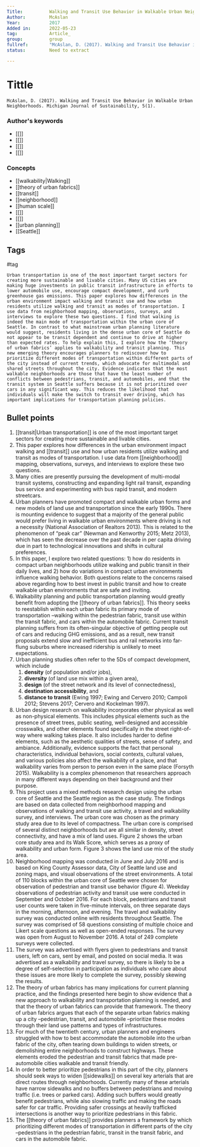 ```yaml
---
Title: 			Walking and Transit Use Behavior in Walkable Urban Neighborhoods.
Author:			McAslan
Year:			2017
Added in:		2022-05-23
tag:			Article_
group:			group
fullref: 		"McAslan, D. (2017). Walking and Transit Use Behavior in Walkable Urban Neighborhoods. Michigan Journal of Sustainability, 5(1)."
status:			Need to extract

---
```


# Tittle 
```ad-quote
McAslan, D. (2017). Walking and Transit Use Behavior in Walkable Urban Neighborhoods. Michigan Journal of Sustainability, 5(1).
```
### Author's keywords
- [[]]
- [[]]
- [[]]
- [[]]
### Concepts
- [[walkability|Walking]]
- [[theory of urban fabrics]]
- [[transit]]
- [[neighborhood]]
- [[human scale]]
- [[]]
- [[]]
- [[urban planning]]
- [[Seattle]]

## Tags
#tag

```ad-abstract
Urban transportation is one of the most important target sectors for creating more sustainable and livable cities. Many US cities are making huge investments in public transit infrastructure in efforts to lower automobile use, encourage compact development, and curb greenhouse gas emissions. This paper explores how differences in the urban environment impact walking and transit use and how urban residents utilize walking and transit as modes of transportation. I use data from neighborhood mapping, observations, surveys, and interviews to explore these two questions. I find that walking is indeed the main mode of transportation within the urban core of Seattle. In contrast to what mainstream urban planning literature would suggest, residents living in the dense urban core of Seattle do not appear to be transit dependent and continue to drive at higher than expected rates. To help explain this, I explore how the ‘theory of urban fabrics’ applies to walkability and transit planning. This new emerging theory encourages planners to rediscover how to prioritize different modes of transportation within different parts of the city instead of current trends, which advocate for multimodal and shared streets throughout the city. Evidence indicates that the most walkable neighborhoods are those that have the least number of conflicts between pedestrians, transit, and automobiles, and that the transit system in Seattle suffers because it is not prioritized over cars in any significant way. This reduces the likelihood that individuals will make the switch to transit over driving, which has important implications for transportation planning policies.
```

## Bullet points
1. [[transit|Urban transportation]] is one of the most important target sectors for creating more sustainable and livable cities.
2. This paper explores how differences in the urban environment impact walking and [[transit]] use and how urban residents utilize walking and transit as modes of transportation. I use data from [[neighborhood]] mapping, observations, surveys, and interviews to explore these two questions.
3. Many cities are presently pursuing the development of multi-modal transit systems, constructing and expanding light rail transit, expanding bus service and experimenting with bus rapid transit, and modern streetcars.
4. Urban planners have promoted compact and walkable urban forms and new models of land use and transportation since the early 1990s. There is mounting evidence to suggest that a majority of the general public would prefer living in walkable urban environments where driving is not a necessity (National Association of Realtors 2013). This is related to the phenomenon of “peak car” (Newman and Kenworthy 2015; Metz 2013), which has seen the decrease over the past decade in per capita driving due in part to technological innovations and shifts in cultural preferences.
5. In this paper, I explore two related questions: 1) how do residents in compact urban neighborhoods utilize walking and public transit in their daily lives, and 2) how do variations in compact urban environments influence walking behavior. Both questions relate to the concerns raised above regarding how to best invest in public transit and how to create walkable urban environments that are safe and inviting.
6. Walkability planning and public transportation planning would greatly benefit from adopting the [[theory of urban fabrics]]. This theory seeks to reestablish within each urban fabric its primary mode of transportation –walking within the pedestrian fabric, transit use within the transit fabric, and cars within the automobile fabric. Current transit planning suffers from its often-singular objective of getting people out of cars and reducing GHG emissions, and as a result, new transit proposals extend slow and inefficient bus and rail networks into far-flung suburbs where increased ridership is unlikely to meet expectations.
7. Urban planning studies often refer to the 5Ds of compact development, which include
	1.  **density** (of population and/or jobs), 
	2. **diversity** (of land use mix within a given area),
	3. **design** (of the street network and its level of connectedness),
	4. **destination accessibility**, and 
	5. **distance to transit** (Ewing 1997; Ewing and Cervero 2010; Campoli 2012; Stevens 2017; Cervero and Kockelman 1997).
8. Urban design research on walkability incorporates other physical as well as non-physical elements. This includes physical elements such as the presence of street trees, public seating, well-designed and accessible crosswalks, and other elements found specifically in the street right-of-way where walking takes place. It also includes harder to define elements, such as the aesthetic qualities of streets, sense of safety, and ambiance. Additionally, evidence supports the fact that personal characteristics, individual behaviors, social contexts, cultural values, and various policies also affect the walkability of a place, and that walkability varies from person to person even in the same place (Forsyth 2015). Walkability is a complex phenomenon that researchers approach in many different ways depending on their background and their purpose.
9. This project uses a mixed methods research design using the urban core of Seattle and the Seattle region as the case study. The findings are based on data collected from neighborhood mapping and observations of walking and transit use activity, a travel and walkability survey, and interviews. The urban core was chosen as the primary study area due to its level of compactness. The urban core is comprised of several distinct neighborhoods but are all similar in density, street connectivity, and have a mix of land uses. Figure 2 shows the urban core study area and its Walk Score, which serves as a proxy of walkability and urban form. Figure 3 shows the land use mix of the study area.
10. Neighborhood mapping was conducted in June and July 2016 and is based on King County Assessor data, City of Seattle land use and zoning maps, and visual observations of the street environments. A total of 110 blocks within the urban core of Seattle were chosen for observation of pedestrian and transit use behavior (figure 4). Weekday observations of pedestrian activity and transit use were conducted in September and October 2016. For each block, pedestrians and transit user counts were taken in five-minute intervals, on three separate days in the morning, afternoon, and evening. The travel and walkability survey was conducted online with residents throughout Seattle. The survey was comprised of 58 questions consisting of multiple choice and Likert scale questions as well as open-ended responses. The survey was open from August to November 2016. A total of 249 complete surveys were collected.
11. The survey was advertised with flyers given to pedestrians and transit users, left on cars, sent by email, and posted on social media. It was advertised as a walkability and travel survey, so there is likely to be a degree of self-selection in participation as individuals who care about these issues are more likely to complete the survey, possibly skewing the results.
12. The theory of urban fabrics has many implications for current planning practice, and the findings presented here begin to show evidence that a new approach to walkability and transportation planning is needed, and that the theory of urban fabrics can provide that framework. The theory of urban fabrics argues that each of the separate urban fabrics making up a city –pedestrian, transit, and automobile –prioritize these modes through their land use patterns and types of infrastructures.
13. For much of the twentieth century, urban planners and engineers struggled with how to best accommodate the automobile into the urban fabric of the city, often tearing down buildings to widen streets, or demolishing entire neighborhoods to construct highways. These elements eroded the pedestrian and transit fabrics that made pre-automobile cities walkable and transit friendly.
14. In order to better prioritize pedestrians in this part of the city, planners should seek ways to widen [[sidewalks]] on several key arterials that are direct routes through neighborhoods. Currently many of these arterials have narrow sidewalks and no buffers between pedestrians and moving traffic (i.e. trees or parked cars). Adding such buffers would greatly benefit pedestrians, while also slowing traffic and making the roads safer for car traffic. Providing safer crossings at heavily trafficked intersections is another way to prioritize pedestrians in this fabric.
15. The [[theory of urban fabrics]] provides planners a framework by which prioritizing different modes of transportation in different parts of the city –pedestrians in the pedestrian fabric, transit in the transit fabric, and cars in the automobile fabric.

